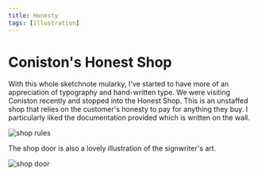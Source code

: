 ```yaml
---
title: Honesty
tags: [illustration]
---
```


# Coniston's Honest Shop

With this whole sketchnote mularky, I've started to have more of an appreciation of typography
and hand-written type. We were visiting Coniston recently and stopped into the Honest Shop. This is
an unstaffed shop that relies on the customer's honesty to pay for anything they buy. I particularly
liked the documentation provided which is written on the wall.

![shop rules](/assets/img/posts/honesty/coniston-honest-shop.png "Shop rules")

The shop door is also a lovely illustration of the signwriter's art.

![shop door](/assets/img/posts/honesty/coniston-honest-shop-door.png "Shop door")
